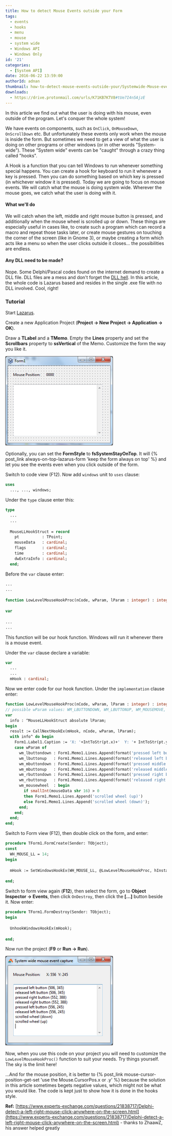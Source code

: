 ```yaml
---
title: How to detect Mouse Events outside your Form
tags:
  - events
  - hooks
  - menu
  - mouse
  - system wide
  - Windows API
  - Windows Only
id: '21'
categories:
  - [System API]
date: 2016-06-22 13:59:00
authorId: adnan
thumbnail: how-to-detect-mouse-events-outside-your/Systemwide-Mouse-events-thumb.gif
downloads:
  - https://drive.protonmail.com/urls/K71KB7KTV8#tUe7I4n5AjzE
---
```


In this article we find out what the user is doing with his mouse, even outside of the program. Let's conquer the whole system!
<!-- more -->


We have events on components, such as `OnClick`, `OnMouseDown`, `OnScrollDown` etc. But unfortunately these events only work when the mouse is inside the form. But sometimes we need to get a view of what the user is doing on other programs or other windows (or in other words "System-wide"). These "System wide" events can be "caught" through a crazy thing called "hooks".

A Hook is a function that you can tell Windows to run whenever something special happens. You can create a hook for keyboard to run it whenever a key is pressed. Then you can do something based on which key is pressed (in whichever window it is pressed). Today we are going to focus on mouse events. We will catch what the mouse is doing system wide. Wherever the mouse goes, we catch what the user is doing with it.


#### What we'll do

We will catch when the left, middle and right mouse button is pressed, and additionally when the mouse wheel is scrolled up or down. These things are especially useful in cases like, to create such a program which can record a macro and repeat those tasks later, or create mouse gestures on touching the corner of the screen (like in Gnome 3), or maybe creating a form which acts like a menu so when the user clicks outside it closes... the possibilities are endless.


#### Any DLL need to be made?

Nope.
Some Delphi/Pascal codes found on the internet demand to create a DLL file. DLL files are a mess and don't forget the [DLL hell](https://en.wikipedia.org/wiki/DLL_Hell). In this article, the whole code is Lazarus based and resides in the single .exe file with no DLL involved. Cool, right!


### Tutorial

Start [Lazarus](http://lazarus-ide.org/).

Create a new Application Project (**Project -> New Project -> Application -> OK**).

Draw a **TLabel** and a **TMemo**. Empty the **Lines** property and set the **Scrollbars** property to **ssVertical** of the Memo. Customize the form the way you like it.


![Form design for Systemwide mouse event capture in Free Pascal, Lazarus](how-to-detect-mouse-events-outside-your/Systemwide-Mouse-events-1.gif "Form design for Systemwide mouse event capture in Free Pascal, Lazarus")


Optionally, you can set the **FormStyle** to **fsSystemStayOnTop**. It will {% post_link always-on-top-lazarus-form 'keep the form always on top' %} and let you see the events even when you click outside of the form.

Switch to code view (F12). Now add `windows` unit to `uses` clause:

```pascal
uses
  ..., ..., windows;
```

Under the `type` clause enter this:

```pascal
type
  ...
  ...
 
  MouseLLHookStruct = record
    pt          : TPoint;
    mouseData   : cardinal;
    flags       : cardinal;
    time        : cardinal;
    dwExtraInfo : cardinal;
  end;
```

Before the `var` clause enter:

```pascal
...
...

function LowLevelMouseHookProc(nCode, wParam, lParam : integer) : integer; stdcall;

var

...
...
```

This function will be our hook function. Windows will run it whenever there is a mouse event.

Under the `var` clause declare a variable:

```pascal
var
  ...
  ...
  mHook : cardinal;
```

Now we enter code for our hook function. Under the `implementation` clause enter:

```pascal
function LowLevelMouseHookProc(nCode, wParam, lParam : integer) : integer; stdcall;
// possible wParam values: WM_LBUTTONDOWN, WM_LBUTTONUP, WM_MOUSEMOVE, WM_MOUSEWHEEL, WM_RBUTTONDOWN, WM_RBUTTONUP
var
  info : ^MouseLLHookStruct absolute lParam;
begin
  result := CallNextHookEx(mHook, nCode, wParam, lParam);
  with info^ do begin
    Form1.Label1.Caption := 'X: '+IntToStr(pt.x)+'  Y: '+ IntToStr(pt.y);
    case wParam of
      wm_lbuttondown : Form1.Memo1.Lines.Append(format('pressed left button (%d, %d)'    , [pt.x, pt.y]));
      wm_lbuttonup   : Form1.Memo1.Lines.Append(format('released left button (%d, %d)'   , [pt.x, pt.y]));
      wm_mbuttondown : Form1.Memo1.Lines.Append(format('pressed middle button (%d, %d)'  , [pt.x, pt.y]));
      wm_mbuttonup   : Form1.Memo1.Lines.Append(format('released middle button (%d, %d)' , [pt.x, pt.y]));
      wm_rbuttondown : Form1.Memo1.Lines.Append(format('pressed right button (%d, %d)'   , [pt.x, pt.y]));
      wm_rbuttonup   : Form1.Memo1.Lines.Append(format('released right button (%d, %d)'  , [pt.x, pt.y]));
      wm_mousewheel  : begin
        if smallInt(mouseData shr 16) > 0
        then Form1.Memo1.Lines.Append('scrolled wheel (up)')
        else Form1.Memo1.Lines.Append('scrolled wheel (down)');
      end;
    end;
  end;
end;
```

Switch to Form view (F12), then double click on the form, and enter:

```pascal
procedure TForm1.FormCreate(Sender: TObject);
const
  WH_MOUSE_LL = 14;
begin

  mHook := SetWindowsHookEx(WH_MOUSE_LL, @LowLevelMouseHookProc, hInstance, 0);
 
end;
```

Switch to form view again (**F12**), then select the form, go to **Object Inspector -> Events**, then click `OnDestroy`, then click the **[...]** button beside it. Now enter:

```pascal
procedure TForm1.FormDestroy(Sender: TObject);
begin

  UnhookWindowsHookEx(mHook);
 
end;
```

Now run the project (**F9** or **Run -> Run**).


![Systemwide mouse event capture in Free Pascal, Lazarus](how-to-detect-mouse-events-outside-your/Systemwide-Mouse-events-2.gif "Systemwide mouse event capture in Free Pascal, Lazarus")


Now, when you use this code on your project you will need to customize the `LowLevelMouseHookProc()` function to suit your needs. Try things yourself. The sky is the limit here!

...And for the mouse position, it is better to {% post_link mouse-cursor-position-get-set 'use the Mouse.CursorPos.x or .y' %} because the solution in this article sometimes begets negative values, which might not be what you would like. The code is kept just to show how it is done in the hooks style.

**Ref:**
[https://www.experts-exchange.com/questions/21838717/Delphi-detect-a-left-right-mouse-click-anywhere-on-the-screen.html](https://www.experts-exchange.com/questions/21838717/Delphi-detect-a-left-right-mouse-click-anywhere-on-the-screen.html) - thanks to ZhaawZ, his answer helped greatly

